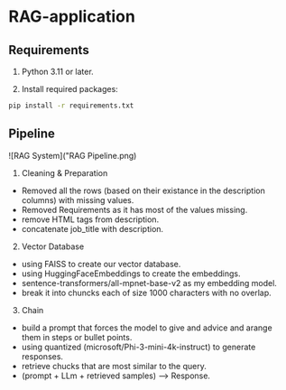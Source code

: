 # RAG-application



## Requirements

1) Python 3.11 or later.

2) Install required packages:
```bash
pip install -r requirements.txt
```


## Pipeline

![RAG System]("RAG Pipeline.png)

1) Cleaning & Preparation
* Removed all the rows (based on their existance in the description columns) with missing values.
* Removed Requirements as it has most of the values missing.
* remove HTML tags from description.
* concatenate job_title with description.


2) Vector Database
* using FAISS to create our vector database.
* using HuggingFaceEmbeddings to create the embeddings.
* sentence-transformers/all-mpnet-base-v2 as my embedding model.
* break it into chuncks each of size 1000 characters with no overlap.

3) Chain
* build a prompt that forces the model to give and advice and arange them in steps or bullet points.
* using quantized (microsoft/Phi-3-mini-4k-instruct) to generate responses.
* retrieve chucks that are most similar to the query.
* (prompt + LLm + retrieved samples) --> Response.
